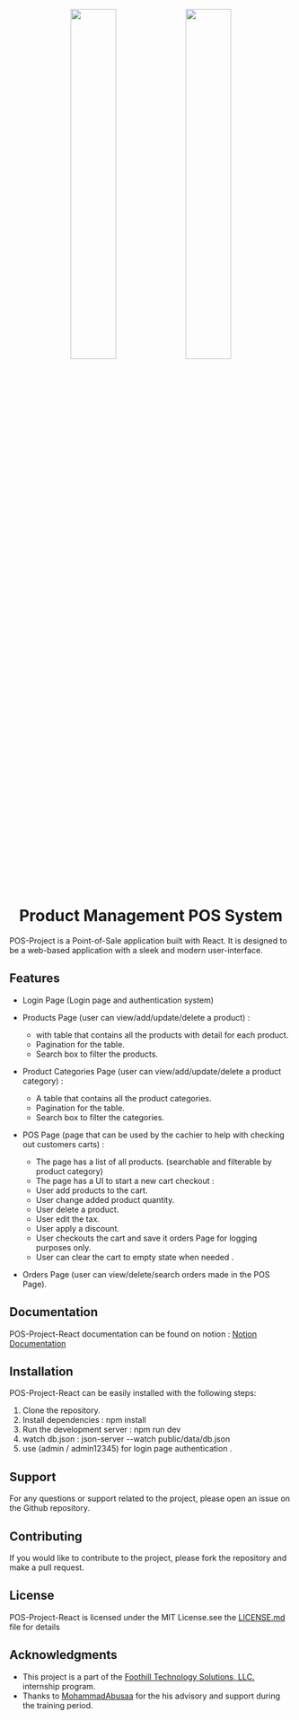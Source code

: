 <p align="center">
    <img src="https://user-images.githubusercontent.com/62269745/174906065-7bb63e14-879a-4740-849c-0821697aeec2.png#gh-light-mode-only" width="40%">
    <img src="https://user-images.githubusercontent.com/62269745/174906068-aad23112-20fe-4ec8-877f-3ee1d9ec0a69.png#gh-dark-mode-only" width="40%">
</p>
<h1 align="center"> Product Management POS System</h1>

POS-Project is a Point-of-Sale application built with React. It is designed to be a web-based application with a sleek and modern user-interface.

## Features

- Login Page (Login page and authentication system)

- Products Page (user can view/add/update/delete a product) :
  - with table that contains all the products with detail for each product.
  - Pagination for the table.
  - Search box to filter the products.
  
- Product Categories Page (user can view/add/update/delete a product category) :
  - A table that contains all the product categories.
  - Pagination for the table.
  - Search box to filter the categories.
- POS Page (page that can be used by the cachier to help with checking out customers carts) :
  - The page has a list of all products. (searchable and filterable by product category)
  - The page has a UI to start a new cart checkout :
   - User add products to the cart.
   - User change added product quantity.
   - User delete a product.
   - User edit the tax.
   - User apply a discount.
   - User checkouts the cart and save it orders Page for logging purposes only.
   - User can clear the cart to empty state when needed .
- Orders Page (user can view/delete/search orders made in the POS Page).

## Documentation

POS-Project-React documentation can be found on notion :
<a href="https://splashy-maraca-654.notion.site/Documentation-826ccec28e6e490099c9891fb7237f49">Notion Documentation</a>

## Installation

POS-Project-React can be easily installed with the following steps:

1. Clone the repository.
2. Install dependencies : npm install
3. Run the development server : npm run dev 
4. watch db.json : json-server --watch public/data/db.json
5. use (admin / admin12345) for login page authentication .


## Support

For any questions or support related to the project, please open an issue on the Github repository.

## Contributing

If you would like to contribute to the project, please fork the repository and make a pull request.

## License

POS-Project-React is licensed under the MIT License.see the [LICENSE.md](LICENSE.md) file for details

## Acknowledgments

- This project is a part of the [Foothill Technology Solutions, LLC.](https://www.foothillsolutions.com/) internship program.
- Thanks to [MohammadAbusaa](https://github.com/MohammadAbusaa) for the his advisory and support during the training period.
